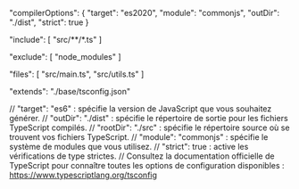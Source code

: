 <!-- Le fichier tsconfig.json est un fichier de configuration utilisé par TypeScript pour définir le comportement du compilateur et spécifier les options de compilation pour un projet TypeScript.

"compilerOptions" : Cette section permet de spécifier les options de compilation pour le projet. Vous pouvez y définir des options telles que la version ECMAScript cible, le chemin de sortie des fichiers JavaScript compilés, le niveau de strictesse du compilateur, les options de module, etc. Par exemple : -->

"compilerOptions": {
  "target": "es2020",
  "module": "commonjs",
  "outDir": "./dist",
  "strict": true
}


<!-- "include" : Cette section spécifie les fichiers ou les patterns de fichiers à inclure dans la compilation. Vous pouvez utiliser des wildcards (*) pour inclure plusieurs fichiers. Par exemple : -->

"include": [
  "src/**/*.ts"
]

<!-- "exclude" : Cette section permet de spécifier les fichiers ou les patterns de fichiers à exclure de la compilation. Cela peut être utile pour exclure des fichiers générés ou des fichiers de bibliothèques tierces. Par exemple : -->

"exclude": [
  "node_modules"
]


<!-- "files" : Cette section permet de spécifier une liste explicite des fichiers à inclure dans la compilation, en utilisant des chemins relatifs ou absolus. Par exemple : -->

"files": [
  "src/main.ts",
  "src/utils.ts"
]


<!-- "extends" : Cette option permet d'étendre une autre configuration TypeScript en utilisant le chemin relatif ou absolu vers un autre fichier tsconfig.json. Cela peut être utile pour réutiliser une configuration de projet existante et en ajouter des spécificités supplémentaires. Par exemple : -->

"extends": "./base/tsconfig.json"

<!-- Le fichier tsconfig.json est généralement placé à la racine du projet TypeScript. Lorsque vous exécutez la commande de compilation TypeScript (tsc), le compilateur utilise automatiquement les options et les fichiers spécifiés dans ce fichier pour générer les fichiers JavaScript correspondants.

Il existe de nombreuses autres options de configuration disponibles dans tsconfig.json. Pour une référence complète des options de configuration, vous pouvez consulter la documentation officielle de TypeScript. -->

// "target": "es6" : spécifie la version de JavaScript que vous souhaitez générer.
// "outDir": "./dist" : spécifie le répertoire de sortie pour les fichiers TypeScript compilés.
// "rootDir": "./src" : spécifie le répertoire source où se trouvent vos fichiers TypeScript.
// "module": "commonjs" : spécifie le système de modules que vous utilisez.
// "strict": true : active les vérifications de type strictes.
// Consultez la documentation officielle de TypeScript pour connaître toutes les options de configuration disponibles : https://www.typescriptlang.org/tsconfig




